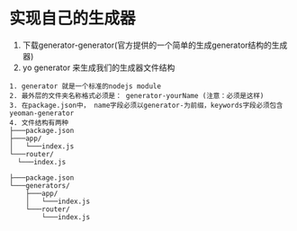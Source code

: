 # 实现自己的生成器

1. 下载generator-generator(官方提供的一个简单的生成generator结构的生成器)
2. yo generator 来生成我们的生成器文件结构

```
1. generator 就是一个标准的nodejs module
2. 最外层的文件夹名称格式必须是： generator-yourName (注意：必须是这样)
3. 在package.json中， name字段必须以generator-为前缀，keywords字段必须包含 yeoman-generator
4. 文件结构有两种
├───package.json
├───app/
│   └───index.js
└───router/
  └───index.js

├───package.json
└───generators/
    ├───app/
    │   └───index.js
    └───router/
        └───index.js


```
